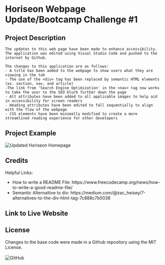 # Horiseon Webpage Update/Bootcamp Challenge #1


## Project Description
```
The updates to this web page have been made to enhance accessibility. The application was edited using Visual Studio Code and pushed to the internet by Github. 

The changes to this application are as follows:
- A title has been added to the webpage to show users what they are viewing in the tab
- The use of the <div> tag has been replaced by semantic HTML elements (ex. section, nav, and article)
-The link from 'Search Engine Optimization' in the <nav> tag now works to take the user to the SEO blurb further down the page
- Alt attributes have been added to all applicable images to help aid in accessibility for screen readers
- Heading attributes have been edited to fall sequentially to align with the flow of the webpage
- CSS elements have been minimally modified to create a more streamlined reading experience for other developers
```

## Project Example

<img src="./assets/websiteexample.png" alt="Updated Horiseon Homepage">



## Credits

Helpful Links: 
<ul>
<li>How to write a README File: https://www.freecodecamp.org/news/how-to-write-a-good-readme-file/</li>
<li>Semantic Alternaitive to div: https://medium.com/@zac_heisey/7-alternatives-to-the-div-html-tag-7c888c7b5036</li>
</ul>

## Link to Live Website 


## License

Changes to the base code were made in a Github repository using the MIT License.
<br><br>
![GitHub](https://img.shields.io/github/license/nikkivno/BootcampChallenge1?style=plastic)


